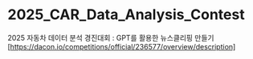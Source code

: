 # 2025_CAR_Data_Analysis_Contest
2025 자동차 데이터 분석 경진대회 : GPT를 활용한 뉴스클리핑 만들기[https://dacon.io/competitions/official/236577/overview/description]
